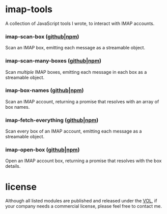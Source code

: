 # imap-tools

A collection of JavaScript tools I wrote, to interact with IMAP accounts.

### imap-scan-box ([github](https://github.com/saibotsivad/imap-scan-box)|[npm](https://www.npmjs.com/package/imap-scan-box))

Scan an IMAP box, emitting each message as a streamable object.

### imap-scan-many-boxes ([github](https://github.com/saibotsivad/imap-scan-many-boxes)|[npm](https://www.npmjs.com/package/imap-scan-many-boxes))

Scan *multiple* IMAP boxes, emitting each message in each box as a streamable object.

### imap-box-names ([github](https://github.com/saibotsivad/imap-box-names)|[npm](https://www.npmjs.com/package/imap-box-names))

Scan an IMAP account, returning a promise that resolves with an array of box names.

### imap-fetch-everything ([github](https://github.com/saibotsivad/imap-fetch-everything)|[npm](https://www.npmjs.com/package/imap-fetch-everything))

Scan every box of an IMAP account, emitting each message as a streamable object.

### imap-open-box ([github](https://github.com/saibotsivad/imap-open-box)|[npm](https://www.npmjs.com/package/imap-open-box))

Open an IMAP account box, returning a promise that resolves with the box details.

# license

Although all listed modules are published and released under the [VOL](http://veryopenlicense.com),
if your company needs a commercial license, please feel free to contact me.
